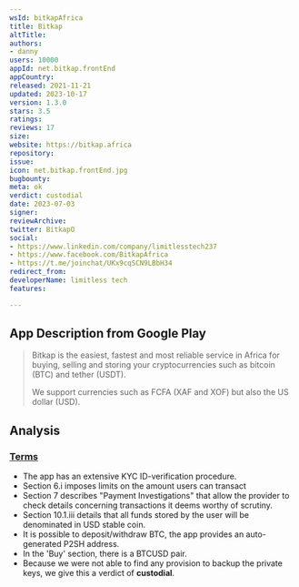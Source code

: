 ```yaml
---
wsId: bitkapAfrica
title: Bitkap
altTitle: 
authors:
- danny
users: 10000
appId: net.bitkap.frontEnd
appCountry: 
released: 2021-11-21
updated: 2023-10-17
version: 1.3.0
stars: 3.5
ratings: 
reviews: 17
size: 
website: https://bitkap.africa
repository: 
issue: 
icon: net.bitkap.frontEnd.jpg
bugbounty: 
meta: ok
verdict: custodial
date: 2023-07-03
signer: 
reviewArchive: 
twitter: BitkapO
social:
- https://www.linkedin.com/company/limitlesstech237
- https://www.facebook.com/BitkapAfrica
- https://t.me/joinchat/UKx9cqSCN9LBbH34
redirect_from: 
developerName: limitless tech
features: 

---
```


## App Description from Google Play

> Bitkap is the easiest, fastest and most reliable service in Africa for buying, selling and storing your cryptocurrencies such as bitcoin (BTC) and tether (USDT).
>
> We support currencies such as FCFA (XAF and XOF) but also the US dollar (USD).

## Analysis

### [Terms](https://bitkap.africa/en/terms/)

- The app has an extensive KYC ID-verification procedure.
- Section 6.i imposes limits on the amount users can transact
- Section 7 describes "Payment Investigations" that allow the provider to check details concerning transactions it deems worthy of scrutiny.
- Section 10.1.iii details that all funds stored by the user will be denominated in USD stable coin.
- It is possible to deposit/withdraw BTC, the app provides an auto-generated P2SH address.
- In the 'Buy' section, there is a BTCUSD pair.
- Because we were not able to find any provision to backup the private keys, we give this a verdict of **custodial**.  
